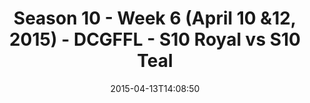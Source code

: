 ---
title: Season 10 - Week 6 (April 10 &12, 2015) - DCGFFL - S10 Royal vs S10 Teal
teams-score:
- team: _teams/s10-royal.md
  score: 52
- team: _teams/s10-teal.md
  score: 6
mvp: Linda P. (Royal), Jay S. (Teal)
game-ball: N/A
sportsperson: ''
season: 10
week: 0
date: '2015-04-13T14:08:50'
pageid: season-10-week-six-4439-vs-4446
---